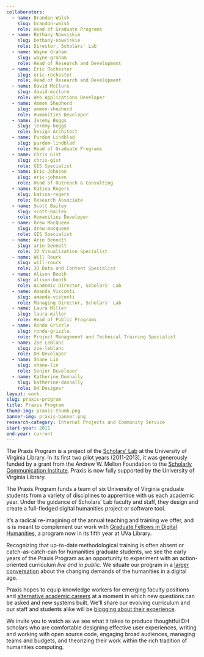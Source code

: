 ```yaml
---
collaborators:
  - name: Brandon Walsh
    slug: brandon-walsh
    role: Head of Graduate Programs
  - name: Bethany Nowviskie
    slug: bethany-nowviskie
    role: Director, Scholars' Lab
  - name: Wayne Graham
    slug: wayne-graham
    role: Head of Research and Development
  - name: Eric Rochester
    slug: eric-rochester
    role: Head of Research and Development
  - name: David McClure
    slug: david-mcclure
    role: Web Applications Developer
  - name: Ammon Shepherd
    slug: ammon-shepherd
    role: Humanities Developer
  - name: Jeremy Boggs
    slug: jeremy-boggs
    role: Design Architect
  - name: Purdom Lindblad
    slug: purdom-lindblad
    role: Head of Graduate Programs
  - name: Chris Gist
    slug: chris-gist
    role: GIS Specialist
  - name: Eric Johnson
    slug: eric-johnson
    role: Head of Outreach & Consulting
  - name: Katina Rogers
    slug: katina-rogers
    role: Research Associate
  - name: Scott Bailey
    slug: scott-bailey
    role: Humanities Developer
  - name: Drew MacQueen
    slug: drew-macqueen
    role: GIS Specialist
  - name: Arin Bennett
    slug: arin-bennett
    role: 3D Visualization Specialist
  - name: Will Rourk
    slug: will-rourk
    role: 3D Data and Content Specialist
  - name: Alison Booth
    slug: alison-booth
    role: Academic Director, Scholars' Lab
  - name: Amanda Visconti
    slug: amanda-visconti
    role: Managing Director, Scholars' Lab
  - name: Laura Miller
    slug: laura-miller
    role: Head of Public Programs
  - name: Ronda Grizzle
    slug: ronda-grizzle
    role: Project Management and Technical Training Specialist 
  - name: Zoe LeBlanc
    slug: zoe-leblanc
    role: DH Developer
  - name: Shane Lin
    slug: shane-lin
    role: Senior Developer
  - name: Katherine Donnally
    slug: katherine-donnally
    role: DH Designer 
layout: work
slug: praxis-program
title: Praxis Program
thumb-img: praxis-thumb.png
banner-img: praxis-banner.png
research-category: Internal Projects and Community Service
start-year: 2011
end-year: current
---
```


The Praxis Program is a project of the [Scholars' Lab](http://scholarslab.org) at the University of Virginia Library. In its first two pilot years (2011-2013), it was generously funded by a grant from the Andrew W. Mellon Foundation to the [Scholarly Communication Institute](http://uvasci.org). Praxis is now fully supported by the University of Virginia Library. 

The Praxis Program funds a team of six University of Virginia graduate students from a variety of disciplines to apprentice with us each academic year. Under the guidance of Scholars’ Lab faculty and staff, they design and create a full-fledged digital humanities project or software tool.

It’s a radical re-imagining of the annual teaching and training we offer, and is is meant to complement our work with [Graduate Fellows in Digital Humanities](http://www2.scholarslab.org/about/fellowship.html), a program now in its fifth year at UVa Library. 

Recognizing that up-to-date methodological training is often absent or catch-as-catch-can for humanities graduate students, we see the early years of the Praxis Program as an opportunity to experiment with an action-oriented curriculum _live and in public._ We situate our program in a [larger conversation](http://uvasci.org/activities-2012-2013/) about the changing demands of the humanities in a digital age.

Praxis hopes to equip knowledge workers for emerging faculty positions and [alternative academic careers](http://mediacommons.futureofthebook.org/alt-ac) at a moment in which new questions can be asked and new systems built. We'll share our evolving curriculum and our staff and students alike will be [blogging about their experience](http://www.scholarslab.org/category/praxisprogram/).

We invite you to watch as we see what it takes to produce thoughtful DH scholars who are comfortable designing effective user experiences, writing and working with open source code, engaging broad audiences, managing teams and budgets, and theorizing their work within the rich tradition of humanities computing.

